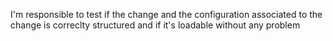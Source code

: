 I'm responsible to test if the change and the configuration associated to the change is correclty structured and if it's loadable without any problem